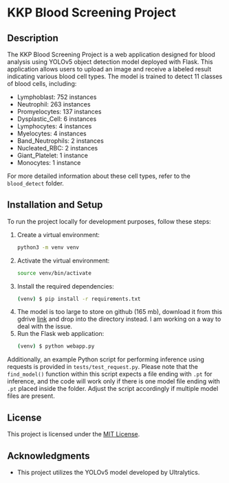 # KKP Blood Screening Project

## Description
The KKP Blood Screening Project is a web application designed for blood analysis using YOLOv5 object detection model deployed with Flask. This application allows users to upload an image and receive a labeled result indicating various blood cell types. The model is trained to detect 11 classes of blood cells, including:
- Lymphoblast: 752 instances
- Neutrophil: 263 instances
- Promyelocytes: 137 instances
- Dysplastic_Cell: 6 instances
- Lymphocytes: 4 instances
- Myelocytes: 4 instances
- Band_Neutrophils: 2 instances
- Nucleated_RBC: 2 instances
- Giant_Platelet: 1 instance
- Monocytes: 1 instance

For more detailed information about these cell types, refer to the `blood_detect` folder.

## Installation and Setup
To run the project locally for development purposes, follow these steps:
1. Create a virtual environment:
   ```bash
   python3 -m venv venv
   ```
2. Activate the virtual environment:
   ```bash
   source venv/bin/activate
   ```
3. Install the required dependencies:
   ```bash
   (venv) $ pip install -r requirements.txt
   ```
4. The model is too large to store on github (165 mb), download it from this gdrive [link](https://drive.google.com/file/d/1gt0WlQmDNakDTlcrvcE-3LFMi9BP1ZCE/view?usp=drive_link) and drop into the directory instead. I am working on a way to deal with the issue.
5. Run the Flask web application:
   ```bash
   (venv) $ python webapp.py
   ```

Additionally, an example Python script for performing inference using requests is provided in `tests/test_request.py`. Please note that the `find_model()` function within this script expects a file ending with `.pt` for inference, and the code will work only if there is one model file ending with `.pt` placed inside the folder. Adjust the script accordingly if multiple model files are present.

## License
This project is licensed under the [MIT License](LICENSE).

## Acknowledgments
- This project utilizes the YOLOv5 model developed by Ultralytics.
